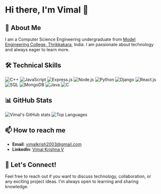 # Hi there, I'm Vimal 👋


## 🚀 About Me
I am a Computer Science Engineering undergraduate from [Model Engineering College, Thrikkakara](https://www.mec.ac.in), India. I am passionate about technology and always eager to learn more.

## 🛠️ Technical Skills
![C++](https://img.shields.io/badge/-C++-00599C?style=flat&logo=c%2B%2B&logoColor=white)
![JavaScript](https://img.shields.io/badge/-JavaScript-F7DF1E?style=flat&logo=javascript&logoColor=black)
![Express.js](https://img.shields.io/badge/-Express.js-000000?style=flat&logo=express&logoColor=white)
![Node.js](https://img.shields.io/badge/-Node.js-339933?style=flat&logo=node.js&logoColor=white)
![Python](https://img.shields.io/badge/-Python-3776AB?style=flat&logo=python&logoColor=white)
![Django](https://img.shields.io/badge/-Django-092E20?style=flat&logo=django&logoColor=white)
![React.js](https://img.shields.io/badge/-React.js-61DAFB?style=flat&logo=react&logoColor=black)
![SQL](https://img.shields.io/badge/-SQL-4479A1?style=flat&logo=postgresql&logoColor=white)
![MongoDB](https://img.shields.io/badge/-MongoDB-47A248?style=flat&logo=mongodb&logoColor=white)
![Java](https://img.shields.io/badge/-Java-007396?style=flat&logo=java&logoColor=white)
![C](https://img.shields.io/badge/-C-A8B9CC?style=flat&logo=c&logoColor=black)

## 📊 GitHub Stats
![Vimal's GitHub stats](https://github-readme-stats.vercel.app/api?username=vimalkrish2003&show_icons=true&theme=radical)
![Top Languages](https://github-readme-stats.vercel.app/api/top-langs/?username=vimalkrish2003&layout=compact&theme=radical)

## 📫 How to reach me
- **Email**: [vimalkrish2003@gmail.com](mailto:vimalkrish2003@gmail.com)
- **LinkedIn**: [Vimal Krishna V](https://www.linkedin.com/in/vimal-krishna-v/)

## 💬 Let's Connect!
Feel free to reach out if you want to discuss technology, collaboration, or any exciting project ideas. I'm always open to learning and sharing knowledge.
